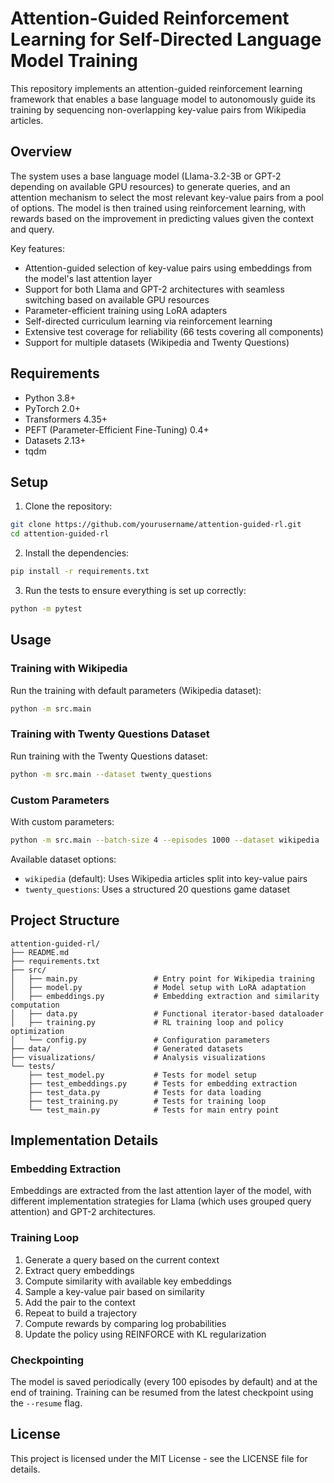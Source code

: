 # Attention-Guided Reinforcement Learning for Self-Directed Language Model Training

This repository implements an attention-guided reinforcement learning framework that enables a base language model to autonomously guide its training by sequencing non-overlapping key-value pairs from Wikipedia articles.

## Overview

The system uses a base language model (Llama-3.2-3B or GPT-2 depending on available GPU resources) to generate queries, and an attention mechanism to select the most relevant key-value pairs from a pool of options. The model is then trained using reinforcement learning, with rewards based on the improvement in predicting values given the context and query.

Key features:
- Attention-guided selection of key-value pairs using embeddings from the model's last attention layer
- Support for both Llama and GPT-2 architectures with seamless switching based on available GPU resources
- Parameter-efficient training using LoRA adapters
- Self-directed curriculum learning via reinforcement learning
- Extensive test coverage for reliability (66 tests covering all components)
- Support for multiple datasets (Wikipedia and Twenty Questions)

## Requirements

- Python 3.8+
- PyTorch 2.0+
- Transformers 4.35+
- PEFT (Parameter-Efficient Fine-Tuning) 0.4+
- Datasets 2.13+
- tqdm

## Setup

1. Clone the repository:
```bash
git clone https://github.com/yourusername/attention-guided-rl.git
cd attention-guided-rl
```

2. Install the dependencies:
```bash
pip install -r requirements.txt
```

3. Run the tests to ensure everything is set up correctly:
```bash
python -m pytest
```

## Usage

### Training with Wikipedia

Run the training with default parameters (Wikipedia dataset):
```bash
python -m src.main
```

### Training with Twenty Questions Dataset

Run training with the Twenty Questions dataset:
```bash
python -m src.main --dataset twenty_questions
```

### Custom Parameters

With custom parameters:
```bash
python -m src.main --batch-size 4 --episodes 1000 --dataset wikipedia
```

Available dataset options:
- `wikipedia` (default): Uses Wikipedia articles split into key-value pairs
- `twenty_questions`: Uses a structured 20 questions game dataset

## Project Structure

```
attention-guided-rl/
├── README.md
├── requirements.txt
├── src/
│   ├── main.py                 # Entry point for Wikipedia training
│   ├── model.py                # Model setup with LoRA adaptation
│   ├── embeddings.py           # Embedding extraction and similarity computation
│   ├── data.py                 # Functional iterator-based dataloader
│   ├── training.py             # RL training loop and policy optimization
│   └── config.py               # Configuration parameters
├── data/                       # Generated datasets
├── visualizations/             # Analysis visualizations
└── tests/
    ├── test_model.py           # Tests for model setup
    ├── test_embeddings.py      # Tests for embedding extraction
    ├── test_data.py            # Tests for data loading
    ├── test_training.py        # Tests for training loop
    └── test_main.py            # Tests for main entry point
```

## Implementation Details

### Embedding Extraction

Embeddings are extracted from the last attention layer of the model, with different implementation strategies for Llama (which uses grouped query attention) and GPT-2 architectures.

### Training Loop

1. Generate a query based on the current context
2. Extract query embeddings
3. Compute similarity with available key embeddings
4. Sample a key-value pair based on similarity
5. Add the pair to the context
6. Repeat to build a trajectory
7. Compute rewards by comparing log probabilities
8. Update the policy using REINFORCE with KL regularization

### Checkpointing

The model is saved periodically (every 100 episodes by default) and at the end of training. Training can be resumed from the latest checkpoint using the `--resume` flag.

## License

This project is licensed under the MIT License - see the LICENSE file for details. 
